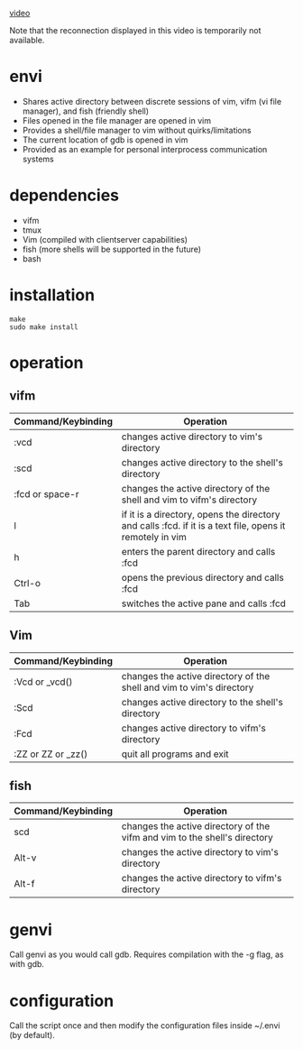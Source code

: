 [video](https://github.com/rbong/envi/raw/master/video/ipc.mkv)

Note that the reconnection displayed in this video is temporarily not
available.

envi
====

* Shares active directory between discrete sessions of vim, vifm (vi file manager), and fish (friendly shell)
* Files opened in the file manager are opened in vim
* Provides a shell/file manager to vim without quirks/limitations
* The current location of gdb is opened in vim
* Provided as an example for personal interprocess communication systems

dependencies
====

* vifm
* tmux
* Vim (compiled with clientserver capabilities)
* fish (more shells will be supported in the future)
* bash

installation
====

```
make
sudo make install
```

operation
====

## vifm

Command/Keybinding | Operation
-------------------|----------
:vcd | changes active directory to vim's directory
:scd | changes active directory to the shell's directory
:fcd or space-r | changes the active directory of the shell and vim to vifm's directory
l | if it is a directory, opens the directory and calls :fcd. if it is a text file, opens it remotely in vim
h | enters the parent directory and calls :fcd
Ctrl-o | opens the previous directory and calls :fcd
Tab | switches the active pane and calls :fcd

## Vim

Command/Keybinding | Operation
-------------------|----------
:Vcd or _vcd() | changes the active directory of the shell and vim to vim's directory
:Scd | changes active directory to the shell's directory
:Fcd | changes active directory to vifm's directory
:ZZ or ZZ or _zz() | quit all programs and exit

## fish

Command/Keybinding | Operation
-------------------|----------
scd | changes the active directory of the vifm and vim to the shell's directory
Alt-v | changes the active directory to vim's directory
Alt-f | changes the active directory to vifm's directory

genvi
====

Call genvi as you would call gdb. Requires compilation with the -g flag, as
with gdb.

configuration
====

Call the script once and then modify the configuration files inside ~/.envi (by
default).
